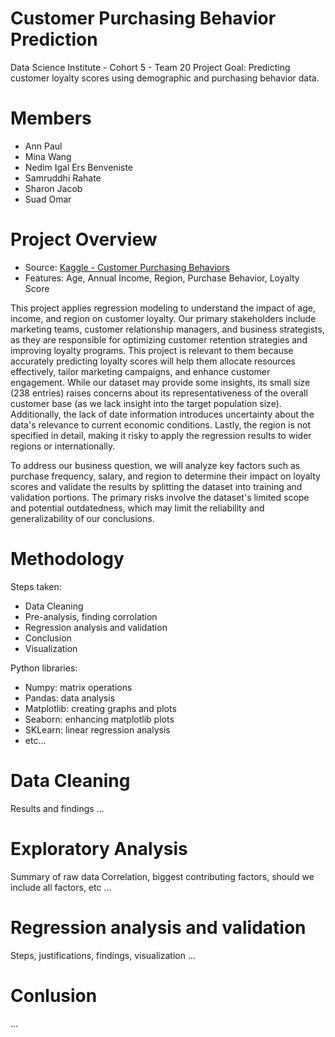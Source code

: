 # Customer Purchasing Behavior Prediction
Data Science Institute - Cohort 5 - Team 20 Project
Goal: Predicting customer loyalty scores using demographic and purchasing behavior data. 

# Members
* Ann Paul
* Mina Wang
* Nedim Igal Ers Benveniste
* Samruddhi Rahate
* Sharon Jacob
* Suad Omar

# Project Overview
- Source: [Kaggle - Customer Purchasing Behaviors](https://www.kaggle.com/datasets/hanaksoy/customer-purchasing-behaviors)
- Features: Age, Annual Income, Region, Purchase Behavior, Loyalty Score
  
This project applies regression modeling to understand the impact of age, income, and region on customer loyalty. Our primary stakeholders include marketing teams, customer relationship managers, and business strategists, as they are responsible for optimizing customer retention strategies and improving loyalty programs. This project is relevant to them because accurately predicting loyalty scores will help them allocate resources effectively, tailor marketing campaigns, and enhance customer engagement. While our dataset may provide some insights, its small size (238 entries) raises concerns about its representativeness of the overall customer base (as we lack insight into the target population size). Additionally, the lack of date information introduces uncertainty about the data's relevance to current economic conditions. Lastly, the region is not specified in detail, making it risky to apply the regression results to wider regions or internationally.

To address our business question, we will analyze key factors such as purchase frequency, salary, and region to determine their impact on loyalty scores and validate the results by splitting the dataset into training and validation portions. The primary risks involve the dataset's limited scope and potential outdatedness, which may limit the reliability and generalizability of our conclusions.

# Methodology
Steps taken:
- Data Cleaning
- Pre-analysis, finding corrolation
- Regression analysis and validation
- Conclusion
- Visualization

Python libraries:
- Numpy: matrix operations
- Pandas: data analysis
- Matplotlib: creating graphs and plots
- Seaborn: enhancing matplotlib plots
- SKLearn: linear regression analysis
- etc...

# Data Cleaning
Results and findings
...

# Exploratory Analysis 
Summary of raw data
Correlation, biggest contributing factors, should we include all factors, etc
...

# Regression analysis and validation
Steps, justifications, findings, visualization
...

# Conlusion
...
